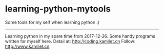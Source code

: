 # learning-python-mytools
Some tools for my self when learning python :)

---
Learning python in my spare time from 2017-12-26.
Some handy programs written for myself here.
Detail at: http://coding.kamilet.cn
Follow: http://www.kamilet.cn